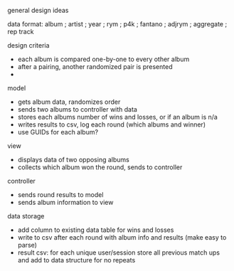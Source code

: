 general design ideas

data format:
album ; artist ; year ; rym ; p4k ; fantano ; adjrym ; aggregate ; rep track 

design criteria
* each album is compared one-by-one to every other album
* after a pairing, another randomized pair is presented
*

model
* gets album data, randomizes order
* sends two albums to controller with data
* stores each albums number of wins and losses, or if an album is n/a
* writes results to csv, log each round (which albums and winner)
* use GUIDs for each album?

view
* displays data of two opposing albums
* collects which album won the round, sends to controller

controller
* sends round results to model 
* sends album information to view


data storage
* add column to existing data table for wins and losses
* write to csv after each round with album info and results (make easy to parse)
* result csv: for each unique user/session store all previous match ups and add
  to data structure for no repeats
